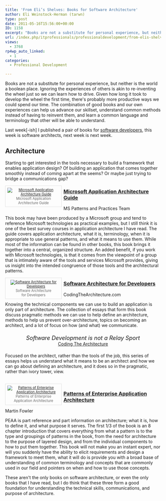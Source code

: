 ```yaml
---
title: 'From Eli’s Shelves: Books for Software Architecture'
author: Eli Weinstock-Herman (tarwn)
type: post
date: 2011-05-16T15:56:00+00:00
ID: 1158
excerpt: "Books are not a substitute for personal experience, but neither is the world a boolean place. Ignoring the experiences of others is akin to re-inventing the wheel just so we can learn how to drive. Given how long it took to develop the wheel the first time, there's probably more productive ways we could spend our time. The combination of good books and our own experiences can help us advance our skillset, understand common methods instead of having to reinvent them, and le"
url: /index.php/itprofessionals/professionaldevelopment/from-elis-shelves-software-architecture/
views:
  - 3768
rp4wp_auto_linked:
  - 1
categories:
  - Professional Development

---
```

Books are not a substitute for personal experience, but neither is the world a boolean place. Ignoring the experiences of others is akin to re-inventing the wheel just so we can learn how to drive. Given how long it took to develop the wheel the first time, there's probably more productive ways we could spend our time. The combination of good books and our own experiences can help us advance our skillset, understand common methods instead of having to reinvent them, and learn a common language and terminology that other will be able to understand.

Last week[-ish] I published a pair of books for [software developers][1], this week is software architects, next week is next week. 

## Architecture

Starting to get interested in the tools necessary to build a framework that enables application design? Of building an application that comes together smoothly instead of coming apart at the seems? Or maybe just trying to bridge a communications gap? 

<div style="float: left; padding: .5em; width: 170px; margin: 0em .5em .5em 0px; border: 1px solid #dddddd; color: #666666; font-size: .8em; text-align: center; position: relative;">
  <a href="http://msdn.microsoft.com/en-us/library/ff650706.aspx" title="Microsoft Application Architecture Guide as MSDN"><img src="http://tiernok.com/_n_images/books/maag.jpg" alt="Microsoft Application Architecture Guide" /></a><br /> Microsoft Application<br />Architecture Guide
</div>

### [Microsoft Application Architecture Guide][2]   
MS Patterns and Practices Team

This book may have been produced by a Microsoft group and tend to reference Microsoft technologies as practical examples, but I still think it is one of the best survey courses in application architecture I have read. The guide covers application architecture, what it is, terminology, when it is appropriate to use general patterns, and what it means to use them. While most of the information can be found in other books, this book brings it together into a central, organized structure. An added benefit, if you work with Microsoft technologies, is that it comes from the viewpoint of a group that is intimately aware of the tools and services Microsoft provides, giving us insight into the intended congruence of those tools and the architectural patterns. <br style="clear: left" />

<div style="float: left; padding: .5em; width: 170px; margin: 0em .5em .5em 0px; border: 1px solid #dddddd; color: #666666; font-size: .8em; text-align: center; position: relative;">
  <a href="http://www.codingthearchitecture.com/pages/book/index.html" title="Software Architecture for Developers at Coding The Architecture.com"><img src="http://tiernok.com/_n_images/books/CTA_AFD.jpg" alt="Software Architecture for Developers" style="max-width: 150px;" /></a><br /> Software Architecture<br />for Developers
</div>

### [Software Architecture for Developers][3]   
CodingTheArchitecture.com

Knowing the technical components we can use to build an application is only part of architecture. The collection of essays that form this book discuss pragmatic methods we can use to help define an architecture, methods to help us prevent over-architecture, topics on becoming an architect, and a lot of focus on how (and what) we communicate. 

<div style="text-align: center; padding: .5em; margin: .5em;">
  <span style="font-size: 130%; font-style: italic;">Software Development is not a Relay Sport</span><br /> <a href="http://www.codingthearchitecture.com/pages/book/index.html">Coding The Architecture</a>
</div>

Focused on the architect, rather than the tools of the job, this series of essays helps us understand what it means to be an architect and how we can go about defining an architecture, and it does so in the pragmatic, rather than ivory tower, view.
  
<br style="clear: left" />

<div style="float: left; padding: .5em; width: 170px; margin: 0em .5em .5em 0px; border: 1px solid #dddddd; color: #666666; font-size: .8em; text-align: center; position: relative;">
  <a href="http://www.amazon.com/gp/product/0321127420/" title="Patterns of Enterprise Application Architecture at Amazon"><img src="http://tiernok.com/_n_images/books/peaa.jpg" alt="Patterns of Enterprise Application Architecture" /></a><br /> Patterns of Enterprise<br />Application Architecture
</div>

### [Patterns of Enterprise Application Architecture][4]   
Martin Fowler

PEAA is part reference and part information on architecture; what it is, how to define it, and what purpose it serves. The first 1/3 of the book is an 8 chapter introduction that covers everything from what a pattern is to the type and groupings of patterns in the book, from the need for architecture to the purpose of layered design, and from the individual components to how to put them together. This book will not make you an instant expert, nor will you suddenly have the ability to elicit requirements and design a framework to meet them, what it will do is provide you with a broad base of understanding of common terminology and concepts that are commonly used in our field and pointers on when and how to use those concepts. <br style="clear: left" />

These aren't the only books on software architecture, or even the only books that I have read, but I do think that these three form a good foundation for understanding the technical skills, communications, and purpose of architecture.

 [1]: /index.php/ITProfessionals/ProfessionalDevelopment/from-elis-shelves-developers "Visit last weeks post"
 [2]: http://msdn.microsoft.com/en-us/library/ff650706.aspx "Microsoft Application Architecture Guide as MSDN"
 [3]: http://www.codingthearchitecture.com/pages/book/index.html "Software Architecture for Developers at CodingTheArchitecture.com"
 [4]: http://www.amazon.com/gp/product/0321127420/ "Don't make Me Think at Amazon"